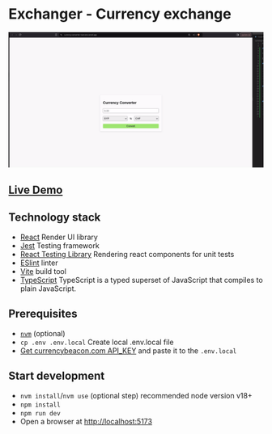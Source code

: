 # Exchanger - Currency exchange

![App preview](./public/demo-25fps.gif)

## [Live Demo](https://currency-converter-roan-one.vercel.app/)

## Technology stack

- [React](https://react.dev/) Render UI library
- [Jest](http://jestjs.io/) Testing framework
- [React Testing Library](https://testing-library.com) Rendering react components for unit tests
- [ESlint](https://eslint.org) linter
- [Vite](https://vite.dev) build tool
- [TypeScript](https://www.typescriptlang.org/) TypeScript is a typed superset of JavaScript that compiles to plain JavaScript.

## Prerequisites

- [`nvm`](https://github.com/creationix/nvm#installation) (optional)
- `cp .env .env.local` Create local .env.local file
- [Get currencybeacon.com API_KEY](https://currencybeacon.com/register) and paste it to the `.env.local`

## Start development

- `nvm install`/`nvm use` (optional step) recommended node version v18+
- `npm install`
- `npm run dev`
- Open a browser at [http://localhost:5173](http://localhost:5173)

